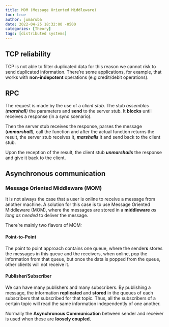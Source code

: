 ```yaml
---
title: MOM (Message Oriented Middleware)
toc: true
author: jumaruba
date: 2022-04-25 18:32:00 -0500
categories: [Theory]
tags: [distributed systems]
---
```


## TCP reliability

TCP is not able to filter duplicated data for this reason we cannot risk to send duplicated information. There’re some applications, for example, that works with **non-indepotent** operations (e.g credit/debit operations).

## RPC

The request is made by the use of a _client stub._ The stub _assembles (**marshall**)_ the parameters and **send** to the server stub. It **blocks** until receives a response (in a sync scenario).

Then the server stub receives the response, parses the message (_**unmarshall**),_ call the function and after the actual function returns the result, the server stub receives it, _**marshalls**_ it and send back to the client stub.

Upon the reception of the result, the client stub _**unmarshalls**_ the response and give it back to the client.

## Asynchronous communication

### Message Oriented Middleware (MOM)

It is not always the case that a user is online to receive a message from another machine. A solution for this case is to use Message Oriented Middleware (MOM), where the messages are stored in a **middleware** _as long as needed_ to deliver the message.

There’re mainly two flavors of MOM:

#### Point-to-Point

The point to point approach contains one queue, where the sender**s** stores the messages in this queue and the receivers, when online, pop the information from that queue, but once the data is popped from the queue, other clients will not receive it.

#### Publisher/Subscriber

We can have many publishers and many subscribers. By publishing a message, the information **replicated** and **stored** in the queues of each subscribers that subscribed for that topic. Thus, all the subscribers of a certain topic will read the same information independently of one another.

Normally the **Asynchronous Communication** between sender and receiver is used when these are **loosely coupled.**
